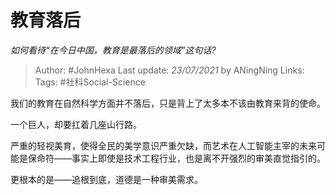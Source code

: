 # 教育落后
*如何看待“在今日中国，教育是最落后的领域”这句话?*

> Author: #JohnHexa
Last update: *23/07/2021* by ANingNing
Links:
Tags: #社科Social-Science 

 
我们的教育在自然科学方面并不落后，只是背上了太多本不该由教育来背的使命。

一个巨人，却要扛着几座山行路。

严重的轻视美育，使得全民的美学意识严重欠缺，而艺术在人工智能主宰的未来可能是保命符——事实上即使是技术工程行业，也是离不开强烈的审美直觉指引的。

更根本的是——追根到底，道德是一种审美需求。



